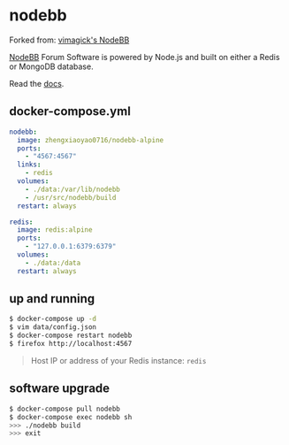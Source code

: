 nodebb
======
Forked from: [vimagick's NodeBB](https://github.com/vimagick/dockerfiles/tree/master/nodebb)

[NodeBB][1] Forum Software is powered by Node.js and built on either a Redis or MongoDB database.

Read the [docs][2].

## docker-compose.yml

```yaml
nodebb:
  image: zhengxiaoyao0716/nodebb-alpine
  ports:
    - "4567:4567"
  links:
    - redis
  volumes:
    - ./data:/var/lib/nodebb
    - /usr/src/nodebb/build
  restart: always

redis:
  image: redis:alpine
  ports:
    - "127.0.0.1:6379:6379"
  volumes:
    - ./data:/data
  restart: always
```

## up and running

```bash
$ docker-compose up -d
$ vim data/config.json
$ docker-compose restart nodebb
$ firefox http://localhost:4567
```

> Host IP or address of your Redis instance: `redis`

## software upgrade

```bash
$ docker-compose pull nodebb
$ docker-compose exec nodebb sh
>>> ./nodebb build
>>> exit
```

[1]: https://nodebb.org/
[2]: https://docs.nodebb.org/en/latest/
